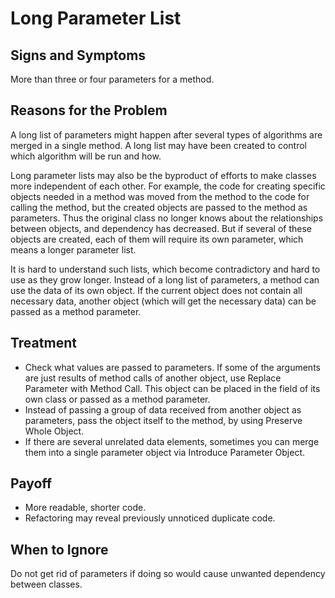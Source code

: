 Long Parameter List
===================

Signs and Symptoms
------------------

More than three or four parameters for a method.

Reasons for the Problem
-----------------------

A long list of parameters might happen after several types of algorithms are merged in a single method. A long list may have been created to control which algorithm will be run and how.

Long parameter lists may also be the byproduct of efforts to make classes more independent of each other. For example, the code for creating specific objects needed in a method was moved from the method to the code for calling the method, but the created objects are passed to the method as parameters. Thus the original class no longer knows about the relationships between objects, and dependency has decreased. But if several of these objects are created, each of them will require its own parameter, which means a longer parameter list.

It is hard to understand such lists, which become contradictory and hard to use as they grow longer. Instead of a long list of parameters, a method can use the data of its own object. If the current object does not contain all necessary data, another object (which will get the necessary data) can be passed as a method parameter.

Treatment
---------

- Check what values are passed to parameters. If some of the arguments are just results of method calls of another object, use Replace Parameter with Method Call. This object can be placed in the field of its own class or passed as a method parameter.
- Instead of passing a group of data received from another object as parameters, pass the object itself to the method, by using Preserve Whole Object.
- If there are several unrelated data elements, sometimes you can merge them into a single parameter object via Introduce Parameter Object.

Payoff
------

- More readable, shorter code.
- Refactoring may reveal previously unnoticed duplicate code.

When to Ignore
--------------

Do not get rid of parameters if doing so would cause unwanted dependency between classes.
